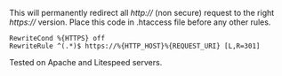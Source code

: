 This will permanently redirect all _http://_ (non secure) request to the right _https://_ version. Place this code in .htaccess file before any other rules. 
```
RewriteCond %{HTTPS} off 
RewriteRule ^(.*)$ https://%{HTTP_HOST}%{REQUEST_URI} [L,R=301]
```

Tested on Apache and Litespeed servers.